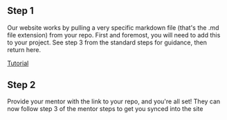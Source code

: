 #

## Step 1

Our website works by pulling a very specific markdown file (that's the .md file extension) from your repo. First and foremost, you will need to add this to your project. See step 3 from the standard steps for guidance, then return here.

[Tutorial](/tutorial)

## Step 2

Provide your mentor with the link to your repo, and you're all set! They can now follow step 3 of the mentor steps to get you synced into the site
